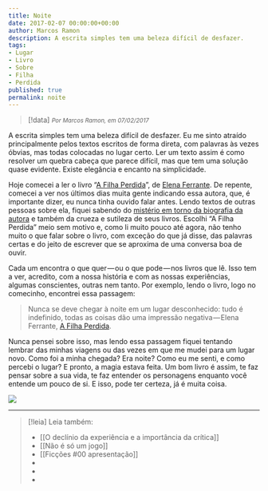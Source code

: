```yaml
---
title: Noite
date: 2017-02-07 00:00:00+00:00
author: Marcos Ramon
description: A escrita simples tem uma beleza difícil de desfazer.
tags:
- Lugar
- Livro
- Sobre
- Filha
- Perdida
published: true
permalink: noite
---
```

> [!data] <small><i>Por Marcos Ramon, em 07/02/2017</i></small>

A escrita simples tem uma beleza difícil de desfazer. Eu me sinto atraído principalmente pelos textos escritos de forma direta, com palavras às vezes óbvias, mas todas colocadas no lugar certo. Ler um texto assim é como resolver um quebra cabeça que parece difícil, mas que tem uma solução quase evidente. Existe elegância e encanto na simplicidade.

Hoje comecei a ler o livro “[A Filha Perdida](http://amzn.to/2lp5vHB)”, de [Elena Ferrante](https://pt.wikipedia.org/wiki/Elena_Ferrante). De repente, comecei a ver nos últimos dias muita gente indicando essa autora, que, é importante dizer, eu nunca tinha ouvido falar antes. Lendo textos de outras pessoas sobre ela, fiquei sabendo do [mistério em torno da biografia da autora](https://www.nytimes.com/2016/10/03/books/elena-ferrante-anita-raja-domenico-starnone.html?_r=0) e também da crueza e sutileza de seus livros. Escolhi “A Filha Perdida” meio sem motivo e, como li muito pouco até agora, não tenho muito o que falar sobre o livro, com exceção do que já disse, das palavras certas e do jeito de escrever que se aproxima de uma conversa boa de ouvir.

Cada um encontra o que quer — ou o que pode — nos livros que lê. Isso tem a ver, acredito, com a nossa história e com as nossas experiências, algumas conscientes, outras nem tanto. Por exemplo, lendo o livro, logo no comecinho, encontrei essa passagem:

> Nunca se deve chegar à noite em um lugar desconhecido: tudo é indefinido, todas as coisas dão uma impressão negativa — Elena Ferrante, [A Filha Perdida](http://amzn.to/2lp5vHB).

Nunca pensei sobre isso, mas lendo essa passagem fiquei tentando lembrar das minhas viagens ou das vezes em que me mudei para um lugar novo. Como foi a minha chegada? Era noite? Como eu me senti, e como percebi o lugar? E pronto, a magia estava feita. Um bom livro é assim, te faz pensar sobre a sua vida, te faz entender os personagens enquanto você entende um pouco de si. E isso, pode ter certeza, já é muita coisa.

<img src="https://cdn-images-1.medium.com/max/800/1*ud5vhKuAjq1_M3Dbcap8CQ.jpeg">



---
> [!leia] Leia também:
> - [[O declínio da experiência e a importância da crítica]]
> - [[Não é só um jogo]]
> - [[Ficções #00   apresentação]]
> -
> -
> -